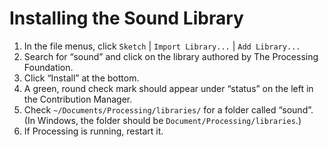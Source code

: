 # Installing the Sound Library

1. In the file menus, click `Sketch` | `Import Library...` | `Add Library...`
2. Search for “sound” and click on the library authored by The Processing Foundation.
3. Click “Install” at the bottom.
4. A green, round check mark should appear under “status” on the left in the Contribution Manager.
5. Check `~/Documents/Processing/libraries/` for a folder called “sound”. (In Windows, the folder should be `Document/Processing/libraries`.)
6. If Processing is running, restart it.
